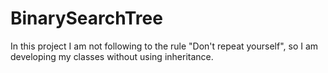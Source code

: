 # BinarySearchTree

In this project I am not following to the rule "Don't repeat yourself", so I am developing my classes without using inheritance.

